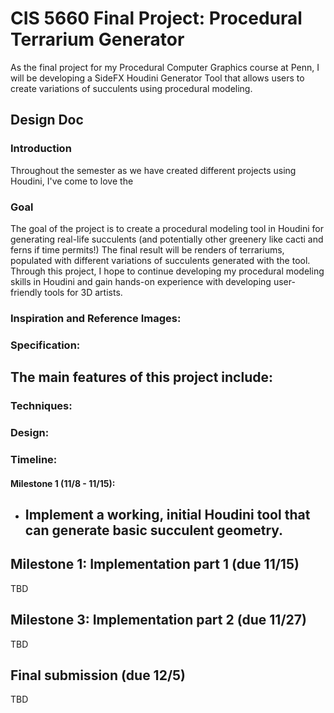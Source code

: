 # CIS 5660 Final Project: Procedural Terrarium Generator

As the final project for my Procedural Computer Graphics course at Penn, I will be developing a SideFX Houdini Generator Tool that allows users to create variations of succulents using procedural modeling.

## Design Doc

### Introduction

Throughout the semester as we have created different projects using Houdini, I've come to love the 

### Goal
The goal of the project is to create a procedural modeling tool in Houdini for generating real-life succulents (and potentially other greenery like cacti and ferns if time permits!) The final result will be renders of terrariums, populated with different variations of succulents generated with the tool. Through this project, I hope to continue developing my procedural modeling skills in Houdini and gain hands-on experience with developing user-friendly tools for 3D artists.

### Inspiration and Reference Images:



### Specification:

The main features of this project include:
- 

### Techniques:


### Design:


### Timeline:

#### Milestone 1 (11/8 - 11/15):
- Implement a working, initial Houdini tool that can generate basic succulent geometry.
  - 

## Milestone 1: Implementation part 1 (due 11/15)
TBD

## Milestone 3: Implementation part 2 (due 11/27)
TBD

## Final submission (due 12/5)
TBD
